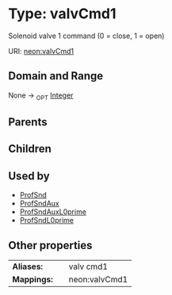 
# Type: valvCmd1


Solenoid valve 1 command (0 = close, 1 = open)

URI: [neon:valvCmd1](https://data.neonscience.org/valvCmd1)


## Domain and Range

None ->  <sub>OPT</sub> [Integer](types/Integer.md)

## Parents


## Children


## Used by

 * [ProfSnd](ProfSnd.md)
 * [ProfSndAux](ProfSndAux.md)
 * [ProfSndAuxL0prime](ProfSndAuxL0prime.md)
 * [ProfSndL0prime](ProfSndL0prime.md)

## Other properties

|  |  |  |
| --- | --- | --- |
| **Aliases:** | | valv cmd1 |
| **Mappings:** | | neon:valvCmd1 |

